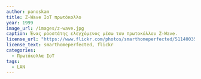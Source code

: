 ```yaml
---
author: panoskam
title: Z-Wave IoT πρωτόκολλο
year: 1999 
image_url: /images/z-wave.jpg
caption: Ένας ροοστάτης ελεγχόμενος μέσω του πρωτοκόλλου Z-Wave.
license_url: "https://www.flickr.com/photos/smarthomeperfected/51140035246/in/photolist-R2TbQP-bzZTSA-cd19if-byvciN-2kV69kG-2kV91KS-2kV53La-2kV1zXx-2kV53MC-2kV69dc-2kZ3uSk-2kZ2nUC-9UDxR-ovTfrC-2kZ7ToM-2kZ2nYF-2kYXRPV-2kYXRRt"
license_text: smarthomeperfected, flickr
categories:
  - Πρωτόκολλα IoT
tags:
  - LAN
---
```

